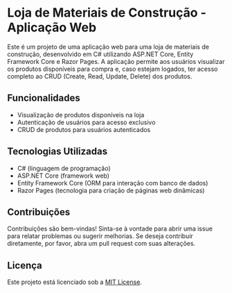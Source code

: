 # Loja de Materiais de Construção - Aplicação Web

Este é um projeto de uma aplicação web para uma loja de materiais de construção, desenvolvido em C# utilizando ASP.NET Core, Entity Framework Core e Razor Pages. A aplicação permite aos usuários visualizar os produtos disponíveis para compra e, caso estejam logados, ter acesso completo ao CRUD (Create, Read, Update, Delete) dos produtos.

## Funcionalidades

- Visualização de produtos disponíveis na loja
- Autenticação de usuários para acesso exclusivo
- CRUD de produtos para usuários autenticados

## Tecnologias Utilizadas

- C# (linguagem de programação)
- ASP.NET Core (framework web)
- Entity Framework Core (ORM para interação com banco de dados)
- Razor Pages (tecnologia para criação de páginas web dinâmicas)

## Contribuições

Contribuições são bem-vindas! Sinta-se à vontade para abrir uma issue para relatar problemas ou sugerir melhorias. Se deseja contribuir diretamente, por favor, abra um pull request com suas alterações.

## Licença

Este projeto está licenciado sob a [MIT License](https://opensource.org/licenses/MIT).
